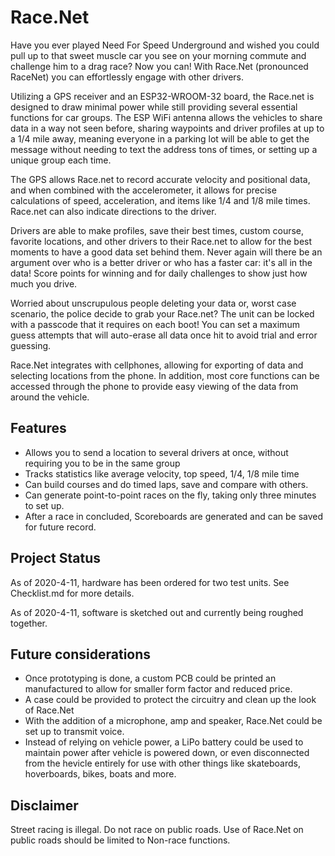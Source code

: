 # Race.Net
Have you ever played Need For Speed Underground and wished you could pull up to that sweet muscle car you see on your morning commute and challenge him to a drag race? Now you can! With Race.Net (pronounced RaceNet) you can effortlessly engage with other drivers.

Utilizing a GPS receiver and an ESP32-WROOM-32 board, the Race.net is designed to draw minimal power while still providing several essential functions for car groups. The ESP WiFi antenna allows the vehicles to share data in a way not seen before, sharing waypoints and driver profiles at up to a 1/4 mile away, meaning everyone in a parking lot will be able to get the message without needing to text the address tons of times, or setting up a unique group each time.

The GPS allows Race.net to record accurate velocity and positional data, and when combined with the accelerometer, it allows for precise calculations of speed, acceleration, and items like 1/4 and 1/8 mile times. Race.net can also indicate directions to the driver.

Drivers are able to make profiles, save their best times, custom course, favorite locations, and other drivers to their Race.net to allow for the best moments to have a good data set behind them. Never again will there be an argument over who is a better driver or who has a faster car: it's all in the data! Score points for winning and for daily challenges to show just how much you drive.

Worried about unscrupulous people deleting your data or, worst case scenario, the police decide to grab your Race.net? The unit can be locked with a passcode that it requires on each boot! You can set a maximum guess attempts that will auto-erase all data once hit to avoid trial and error guessing.

Race.Net integrates with cellphones, allowing for exporting of data and selecting locations from the phone. In addition, most core functions can be accessed through the phone to provide easy viewing of the data from around the vehicle.

## Features
- Allows you to send a location to several drivers at once, without requiring you to be in the same group
- Tracks statistics like average velocity, top speed, 1/4, 1/8 mile time
- Can build courses and do timed laps, save and compare with others.
- Can generate point-to-point races on the fly, taking only three minutes to set up.
- After a race in concluded, Scoreboards are generated and can be saved for future record.

## Project Status
As of 2020-4-11, hardware has been ordered for two test units. See Checklist.md for more details.

As of 2020-4-11, software is sketched out and currently being roughed together.

## Future considerations
- Once prototyping is done, a custom PCB could be printed an manufactured to allow for smaller form factor and reduced price.
- A case could be provided to protect the circuitry and clean up the look of Race.Net
- With the addition of a microphone, amp and speaker, Race.Net could be set up to transmit voice. 
- Instead of relying on vehicle power, a LiPo battery could be used to maintain power after vehicle is powered down, or even disconnected from the hevicle entirely for use with other things like skateboards, hoverboards, bikes, boats and more.

## Disclaimer
Street racing is illegal. Do not race on public roads. Use of Race.Net on public roads should be limited to Non-race functions.
